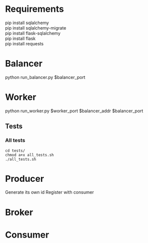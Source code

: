 Requirements
=======
pip install sqlalchemy  
pip install sqlalchemy-migrate  
pip install flask-sqlalchemy  
pip install flask  
pip install requests

Balancer
=======
python run_balancer.py $balancer_port

Worker
=======
python run_worker.py $worker_port $balancer_addr $balancer_port

## Tests
### All tests
	cd tests/
	chmod a+x all_tests.sh
	./all_tests.sh

Producer
=======
Generate its own id
Register with consumer

Broker
=======


Consumer
=======

